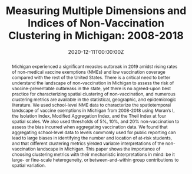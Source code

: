 ---
title: "Measuring Multiple Dimensions and Indices of Non-Vaccination Clustering in Michigan: 2008-2018"
authors:
- Nina-Masters
- Paul-Delamater
- "Matthew Boulton"
- admin

date: "2020-12-11T00:00:00Z"
doi: "https://doi.org/10.1093/aje/kwaa264"

# Schedule page publish date (NOT publication's date).
publishDate: "2020-12-11T00:00:00Z"

# Publication type.
# Legend: 0 = Uncategorized; 1 = Conference paper; 2 = Journal article;
# 3 = Preprint / Working Paper; 4 = Report; 5 = Book; 6 = Book section;
# 7 = Thesis; 8 = Patent
publication_types: ["2"]

# Publication name and optional abbreviated publication name.
publication: American Journal of Epidemiology
publication_short: Am J Epidemiol

abstract: "Michigan experienced a significant measles outbreak in 2019 amidst rising rates of non-medical vaccine exemptions (NMEs) and low vaccination coverage compared with the rest of the United States. There is a critical need to better understand the landscape of non-vaccination in Michigan to assess the risk of vaccine-preventable outbreaks in the state, yet there is no agreed-upon best practice for characterizing spatial clustering of non-vaccination, and numerous clustering metrics are available in the statistical, geographic, and epidemiologic literature. We used school-level NME data to characterize the spatiotemporal landscape of vaccine exemptions in Michigan from 2008-2018 using Moran’s I, the Isolation Index, Modified Aggregation Index, and the Theil Index at four spatial scales. We also used thresholds of 5%, 10%, and 20% non-vaccination to assess the bias incurred when aggregating vaccination data. We found that aggregating school-level data to levels commonly used for public reporting can lead to large biases in identifying the number and location of at-risk students, and that different clustering metrics yielded variable interpretations of the non-vaccination landscape in Michigan. This paper shows the importance of choosing clustering metrics with their mechanistic interpretations in mind: be it large- or fine-scale heterogeneity, or between-and-within group contributions to spatial variation."

# Summary. An optional shortened abstract.
# summary: Lorem ipsum dolor sit amet, consectetur adipiscing elit. Duis posuere tellus ac convallis placerat. Proin tincidunt magna sed ex sollicitudin condimentum.

tags:
- Michigan
- Moran's I
- Non-medical exeptions
- Spatial Clustering
- Theil Index
- Vaccine Exemptions
featured: true

links:
- name: Online Access
  url: https://academic.oup.com/aje/advance-article-abstract/doi/10.1093/aje/kwaa264/6030875?redirectedFrom=fulltext
# url_pdf: 
# url_code: '#'
# url_dataset: '#'
# url_poster: '#'
# url_project: ''
# url_slides: ''
# url_source: '#'
# url_video: '#'

# Featured image
# To use, add an image named `featured.jpg/png` to your page's folder. 
# image:
#   caption: ''
#   focal_point: ""
#   preview_only: false

# Associated Projects (optional).
#   Associate this publication with one or more of your projects.
#   Simply enter your project's folder or file name without extension.
#   E.g. `internal-project` references `content/project/internal-project/index.md`.
#   Otherwise, set `projects: []`.
# projects: 

# Slides (optional).
#   Associate this publication with Markdown slides.
#   Simply enter your slide deck's filename without extension.
#   E.g. `slides: "example"` references `content/slides/example/index.md`.
#   Otherwise, set `slides: ""`.
slides: ""
---